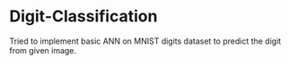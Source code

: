 # Digit-Classification
Tried to implement basic ANN on MNIST digits dataset to predict the digit from given image.
